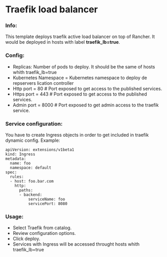 # Traefik load balancer

### Info:

 This template deploys traefik active load balancer on top of Rancher. It would be deployed in hosts with label **traefik_lb=true**.

### Config:

- Replicas: Number of pods to deploy. It should be the same of hosts whith traefik_lb=true
- Kubernetes Namespace = Kubernetes namespace to deploy de repservers lication controller
- Http port = 80  # Port exposed to get access to the published services.
- Https port = 443  # Port exposed to get access to the published services.
- Admin port = 8000  # Port exposed to get admin access to the traefik service.


### Service configuration:

You have to create Ingress objects in order to get included in traefik dynamic config. Example:

```
apiVersion: extensions/v1beta1
kind: Ingress
metadata:
  name: foo
  namespace: default
spec:
  rules:
  - host: foo.bar.com
    http:
      paths:
      - backend:
          serviceName: foo
          servicePort: 8080
```

### Usage:

- Select Traefik from catalog.
- Review configuration options.
- Click deploy.
- Services with Ingress will be accessed throught hosts whith traefik_lb=true